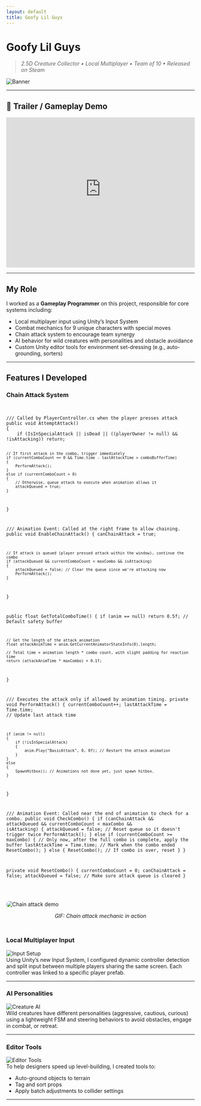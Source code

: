 ```yaml
---
layout: default
title: Goofy Lil Guys
---
```


# Goofy Lil Guys

> *2.5D Creature Collector • Local Multiplayer • Team of 10 • Released on Steam*

![Banner](https://shared.fastly.steamstatic.com/store_item_assets/steam/apps/3565690/2810b94b751e7ecebb318644b9b0e020a3dfccf7/header.jpg?t=1742702968)

---

## 🎥 Trailer / Gameplay Demo

<iframe width="100%" height="400" src="https://video.fastly.steamstatic.com/store_trailers/257116853/movie480_vp9.webm?t=1742494208" frameborder="0" allowfullscreen></iframe>

---

## My Role

I worked as a **Gameplay Programmer** on this project, responsible for core systems including:

- Local multiplayer input using Unity’s Input System
- Combat mechanics for 9 unique characters with special moves
- Chain attack system to encourage team synergy
- AI behavior for wild creatures with personalities and obstacle avoidance
- Custom Unity editor tools for environment set-dressing (e.g., auto-grounding, sorters)

---

## Features I Developed

### Chain Attack System
<div style="display: flex; flex-wrap: wrap; gap: 2rem; align-items: flex-start; margin-bottom: 2rem;">

  <div style="flex: 1; min-width: 300px;">
    <pre><code class="language-csharp">
/// Called by PlayerController.cs when the player presses attack
public void AttemptAttack()
{
	if (IsInSpecialAttack || isDead || ((playerOwner != null) && !isAttacking)) return;

	// If first attack in the combo, trigger immediately
	if (currentComboCount == 0 && Time.time - lastAttackTime > comboBufferTime)
	{
		PerformAttack();
	}
	else if (currentComboCount > 0)
	{
		// Otherwise, queue attack to execute when animation allows it
		attackQueued = true;
	}
}

/// Animation Event: Called at the right frame to allow chaining.
public void EnableChainAttack()
{
	canChainAttack = true;

	// If attack is queued (player pressed attack within the window), continue the combo
	if (attackQueued && currentComboCount < maxCombo && isAttacking)
	{
		attackQueued = false; // Clear the queue since we're attacking now
		PerformAttack();
	}
}

public float GetTotalComboTime()
{
	if (anim == null) return 0.5f; // Default safety buffer

	// Get the length of the attack animation
	float attackAnimTime = anim.GetCurrentAnimatorStateInfo(0).length;

	// Total time = animation length * combo count, with slight padding for reaction time
	return (attackAnimTime * maxCombo) + 0.1f;
}

/// Executes the attack only if allowed by animation timing.
private void PerformAttack()
{
	currentComboCount++;
	lastAttackTime = Time.time; // Update last attack time

	if (anim != null)
	{
		if (!isInSpecialAttack)
		{
			anim.Play("BasicAttack", 0, 0f); // Restart the attack animation
		}
	}
	else
	{
		SpawnHitbox(); // Animations not done yet, just spawn hitbox.
	}
}

/// Animation Event: Called near the end of animation to check for a combo.
public void CheckCombo()
{
	if (canChainAttack && attackQueued && currentComboCount < maxCombo && isAttacking)
	{
		attackQueued = false; // Reset queue so it doesn't trigger twice
		PerformAttack();
	}
	else if (currentComboCount >= maxCombo)
	{
		// Only now, after the full combo is complete, apply the buffer
		lastAttackTime = Time.time; // Mark when the combo ended
		ResetCombo();
	}
	else
	{
		ResetCombo(); // If combo is over, reset
	}
}

private void ResetCombo()
{
	currentComboCount = 0;
	canChainAttack = false;
	attackQueued = false; // Make sure attack queue is cleared
}
    </code></pre>
  </div>

  <div style="flex: 1; min-width: 300px;">
    <img src="assets/goofy-lil-guys/chain-attack.gif" alt="Chain attack demo" style="max-width: 100%; border-radius: 8px;">
    <p style="text-align: center;"><em>GIF: Chain attack mechanic in action</em></p>
  </div>

</div>

### Local Multiplayer Input
![Input Setup](assets/goofy-lil-guys/input.gif)  
Using Unity’s new Input System, I configured dynamic controller detection and split input between multiple players sharing the same screen. Each controller was linked to a specific player prefab.

---

### AI Personalities
![Creature AI](assets/goofy-lil-guys/creature-ai.gif)  
Wild creatures have different personalities (aggressive, cautious, curious) using a lightweight FSM and steering behaviors to avoid obstacles, engage in combat, or retreat.

---

### Editor Tools
![Editor Tools](assets/goofy-lil-guys/editor-tool.png)  
To help designers speed up level-building, I created tools to:
- Auto-ground objects to terrain
- Tag and sort props
- Apply batch adjustments to collider settings

---


